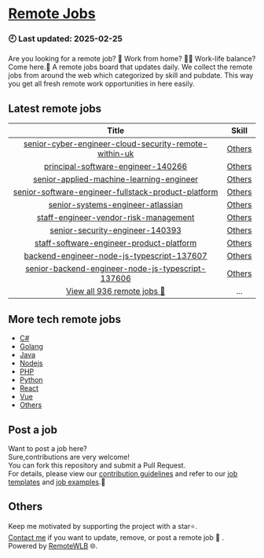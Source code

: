 # [Remote Jobs](https://github.com/RemoteWLB/remote-jobs)  
### 🕘 Last updated: 2025-02-25  
Are you looking for a remote job? 💼 Work from home? 👩‍💻 Work-life balance?  
Come here.🎁 A remote jobs board that updates daily. We collect the remote jobs from around the web which categorized by skill and pubdate. This way you get all fresh remote work opportunities in here easily.  
  
## Latest remote jobs  
| Title | Skill |  
|:-----:|:-----:|  
| [senior-cyber-engineer-cloud-security-remote-within-uk](https://github.com/RemoteWLB/remote-jobs/tree/main/jobs/Others/2025-02/senior-cyber-engineer-cloud-security-remote-within-uk) | [Others](https://github.com/RemoteWLB/remote-jobs/tree/main/jobs/Others/) |  
| [principal-software-engineer-140266](https://github.com/RemoteWLB/remote-jobs/tree/main/jobs/Others/2025-02/principal-software-engineer-140266) | [Others](https://github.com/RemoteWLB/remote-jobs/tree/main/jobs/Others/) |  
| [senior-applied-machine-learning-engineer](https://github.com/RemoteWLB/remote-jobs/tree/main/jobs/Others/2025-02/senior-applied-machine-learning-engineer) | [Others](https://github.com/RemoteWLB/remote-jobs/tree/main/jobs/Others/) |  
| [senior-software-engineer-fullstack-product-platform](https://github.com/RemoteWLB/remote-jobs/tree/main/jobs/Others/2025-02/senior-software-engineer-fullstack-product-platform) | [Others](https://github.com/RemoteWLB/remote-jobs/tree/main/jobs/Others/) |  
| [senior-systems-engineer-atlassian](https://github.com/RemoteWLB/remote-jobs/tree/main/jobs/Others/2025-02/senior-systems-engineer-atlassian) | [Others](https://github.com/RemoteWLB/remote-jobs/tree/main/jobs/Others/) |  
| [staff-engineer-vendor-risk-management](https://github.com/RemoteWLB/remote-jobs/tree/main/jobs/Others/2025-02/staff-engineer-vendor-risk-management) | [Others](https://github.com/RemoteWLB/remote-jobs/tree/main/jobs/Others/) |  
| [senior-security-engineer-140393](https://github.com/RemoteWLB/remote-jobs/tree/main/jobs/Others/2025-02/senior-security-engineer-140393) | [Others](https://github.com/RemoteWLB/remote-jobs/tree/main/jobs/Others/) |  
| [staff-software-engineer-product-platform](https://github.com/RemoteWLB/remote-jobs/tree/main/jobs/Others/2025-02/staff-software-engineer-product-platform) | [Others](https://github.com/RemoteWLB/remote-jobs/tree/main/jobs/Others/) |  
| [backend-engineer-node-js-typescript-137607](https://github.com/RemoteWLB/remote-jobs/tree/main/jobs/Others/2025-02/backend-engineer-node-js-typescript-137607) | [Others](https://github.com/RemoteWLB/remote-jobs/tree/main/jobs/Others/) |  
| [senior-backend-engineer-node-js-typescript-137606](https://github.com/RemoteWLB/remote-jobs/tree/main/jobs/Others/2025-02/senior-backend-engineer-node-js-typescript-137606) | [Others](https://github.com/RemoteWLB/remote-jobs/tree/main/jobs/Others/) |  
| [View all 936 remote jobs 👋](https://github.com/RemoteWLB/remote-jobs/tree/main/jobs) | ... |  
## More tech remote jobs  
* [C#](https://github.com/RemoteWLB/remote-jobs/tree/main/jobs/C%23)  
* [Golang](https://github.com/RemoteWLB/remote-jobs/tree/main/jobs/Golang)   
* [Java](https://github.com/RemoteWLB/remote-jobs/tree/main/jobs/Java)   
* [Nodejs](https://github.com/RemoteWLB/remote-jobs/tree/main/jobs/Nodejs)   
* [PHP](https://github.com/RemoteWLB/remote-jobs/tree/main/jobs/PHP)   
* [Python](https://github.com/RemoteWLB/remote-jobs/tree/main/jobs/Python)   
* [React](https://github.com/RemoteWLB/remote-jobs/tree/main/jobs/React)   
* [Vue](https://github.com/RemoteWLB/remote-jobs/tree/main/jobs/Vue)   
* [Others](https://github.com/RemoteWLB/remote-jobs/tree/main/jobs/Others)  
## Post a job  
Want to post a job here?  
Sure,contributions are very welcome!  
You can fork this repository and submit a Pull Request.  
For details, please view our [contribution guidelines](https://github.com/RemoteWLB/remote-jobs/tree/main/.github/contributing.md) and refer to our [job templates](https://github.com/RemoteWLB/remote-jobs/tree/main/.github/jobs_template.md) and [job examples](https://github.com/RemoteWLB/remote-jobs/tree/main/.github/jobs_example.md).🤝  
## Others  
Keep me motivated by supporting the project with a star⭐.  
[Contact me](https://remotewlb.com/about) if you want to update, remove, or post a remote job 💼 .  
Powered by [RemoteWLB](https://remotewlb.com) 🌐.

